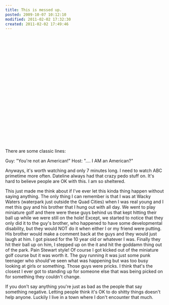 ```yaml
---
title: This is messed up.
posted: 2009-10-07 10:12:10
modified: 2011-02-02 17:32:30
created: 2011-02-02 17:49:46
---
```

<object classid="clsid:d27cdb6e-ae6d-11cf-96b8-444553540000" width="425" height="344" codebase="http://download.macromedia.com/pub/shockwave/cabs/flash/swflash.cab#version=6,0,40,0"><param name="allowFullScreen" value="true" /><param name="allowscriptaccess" value="always" /><param name="src" value="http://www.youtube.com/v/PqbQWxHIn4U&amp;hl=en&amp;fs=1&amp;rel=0" /><param name="allowfullscreen" value="true" /><embed type="application/x-shockwave-flash" width="425" height="344" src="http://www.youtube.com/v/PqbQWxHIn4U&amp;hl=en&amp;fs=1&amp;rel=0" allowscriptaccess="always" allowfullscreen="true"></embed></object>

There are some classic lines:

Guy: "You're not an American!"
Host: ".... I AM an American?"

Anyways, it's worth watching and only 7 minutes long. I need to watch ABC primetime more often. Dateline always had that crazy pedo stuff on. It's hard to believe people are OK with this. I am so sheltered.

This just made me think about if I've ever let this kinda thing happen without saying anything. The only thing I can remember is that I was at Wacky Waters (waterpark just outside the Quad Cities) when I was real young and I met this guy and his brother that I hung out with all day. We went to play miniature golf and there were these guys behind us that kept hitting their ball up while we were still on the hole! Except, we started to notice that they only did it to the guy's brother, who happened to have some developmental disability, but they would NOT do it when either I or my friend were putting. His brother would make a comment back at the guys and they would just laugh at him. I got pissed for the 10 year old or whatever I was. Finally they hit their ball up on him, I stepped up on the it and hit the goddamn thing out of the park. Pain Stewart style! Of course I got kicked out of the miniature golf course but it was worth it. The guy running it was just some punk teenager who should've seen what was happening but was too busy looking at girls or something. Those guys were pricks. I think that's the closest I ever got to standing up for someone else that was being picked on for something they couldn't change.

If you don't say anything you're just as bad as the people that say something negative. Letting people think it's OK to do shitty things doesn't help anyone. Luckily I live in a town where I don't encounter that much.
